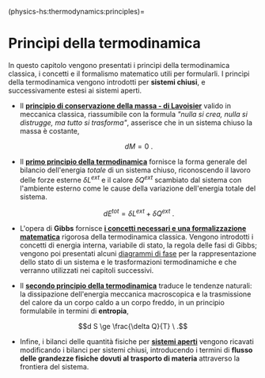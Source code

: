 (physics-hs:thermodynamics:principles)=
# Princìpi della termodinamica

In questo capitolo vengono presentati i princìpi della termodinamica classica, i concetti e il formalismo matematico utili per formularli.
I princìpi della termodinamica vengono introdotti per **sistemi chiusi**, e successivamente estesi ai sistemi aperti. 

<!--
Ricordando che la termodinamica classica fornisce una descrizione macroscopica mediata della dinamica microscopica di sistemi composti da molti componenti elementari, il livello di dettaglio microscopico può essere usato per fornire un significato alle variabili termodinamiche usate nella descrizione macroscopica.
-->
- Il [**principio di conservazione della massa - di Lavoisier**](physics-hs:thermodynamics:foundation:principles:lavoisier) valido in meccanica classica, riassumibile con la formula *"nulla si crea, nulla si distrugge, ma tutto si trasforma"*, asserisce che in un sistema chiuso la massa è costante,

  $$d M = 0 \ .$$

- Il [**primo principio della termodinamica**](physics-hs:thermodynamics:foundation:principles:first) fornisce la forma generale del bilancio dell'energia *totale* di un sistema chiuso, riconoscendo il lavoro delle forze esterne $\delta L^{ext}$ e il calore $\delta Q^{ext}$ scambiato dal sistema con l'ambiente esterno come le cause della variazione dell'energia totale del sistema.

  $$d E^{tot} = \delta L^{ext} + \delta Q^{ext} \ .$$

- L'opera di **Gibbs** fornisce [**i concetti necessari e una formalizzazione matematica**](physics-hs:thermodynamics:foundation:principles:gibbs-phase-rule) rigorosa della termodinamica classica. Vengono introdotti i concetti di energia interna, variabile di stato, la regola delle fasi di Gibbs; vengono poi presentati alcuni [diagrammi di fase](physics-hs:thermodynamics:foundation:principles:phase-diagrams) per la rappresentazione dello stato di un sistema e le trasformazioni termodinamiche e che verranno utilizzati nei capitoli successivi.

- Il [**secondo principio della termodinamica**](physics-hs:thermodynamics:foundation:principles:second) traduce le tendenze naturali: la dissipazione dell'energia meccanica macroscopica e la trasmissione del calore da un corpo caldo a un corpo freddo, in un principio formulabile in termini di **entropia**,

$$d S \ge \frac{\delta Q}{T} \ .$$

- Infine, i bilanci delle quantità fisiche per [**sistemi aperti**](physics-hs:thermodynamics:foundation:principles:open) vengono ricavati modificando i bilanci per sistemi chiusi, introducendo i termini di **flusso delle grandezze fisiche dovuti al trasporto di materia** attraverso la frontiera del sistema.

<!--
<span style="color:red">Sistemare come presentazione! I contenuti vengono divisi nelle sezioni successive.</span>

In questa sezione vengono presentati i princìpi fondamentali della termodinamica classica. **todo**

**Principio di conservazione della massa.**
Nell'ambito della fisica classica, la massa di un sistema chiuso è costante.

**Primo principio della termodinamica - bilancio dell'energia totale.**
Il primo principio della termodinamica rappresenta il bilancio di energia totale per un sistema chiuso (**todo** *riferimenti a sistemi aperti e chiusi*),

  $$d E^{tot} = \delta L^{ext} + \delta Q^{ext} \ . $$
  
  Usando il teorema dell'energia cinetica (**todo** riferimento alla meccanica), $dK = \delta L^{ext} + \delta L^{int}$, e la definizione di energia interna come differenza tra energia totale ed energia cinetica macroscopica, $E := E^{tot} - K$,
  
  $$d E = - \delta L^{int} + \delta Q^{ext} \ .$$

**Regola delle fasi di Gibbs.**
L'energia interna può essere scritta come funzione di stato, $E(S, X_k)$, **todo** con variabili indipendenti ...

$$\begin{aligned}
dE & = \left(\dfrac{\partial E}{\partial S}\right)_{\mathbf{X}} d S 
     + \left(\dfrac{\partial E}{\partial X_k}\right)_{S} d X_k  = \\
   & = T \, d S + \sum_k F_k \, d X_k
\end{aligned}$$

La variazione di energia interna rispetto alla variabile $S$ corrisponde alla temperatura,

$$T = \left(\dfrac{\partial E}{\partial S}\right)_{\mathbf{X}} \ge 0 \ .$$


**Secondo principio della termodinamica - irreversibilità.**

- Secondo principio per sistemi semplici **todo** *temperatura uniforme*

  $$\begin{aligned}
    dE & = \delta Q^{ext} - \delta L^{int} = \\
       & = \underbrace{\delta Q^{ext} + \delta^+ D}_{\delta U} - \delta L^{int, rev} = \\
  \end{aligned}$$
  
  $$\begin{cases}
  -\delta L^{int,rev} & = \displaystyle\sum_k F_k \, d X_k \\
  \delta U            & = T \, dS
  \end{cases}$$
-->
